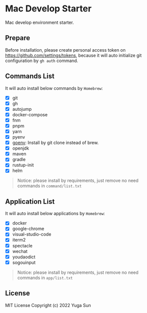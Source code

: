 # Mac Develop Starter

Mac develop environment starter.

## Prepare

Before installation, please create personal access token on https://github.com/settings/tokens, because it will auto initialize git configuration by `gh auth` command.

## Commands List

It will auto install below commands by `Homebrew`:

- [x] git
- [x] gh
- [x] autojump
- [x] docker-compose
- [x] fnm
- [x] pnpm
- [x] yarn
- [x] pyenv
- [x] [goenv](https://github.com/syndbg/goenv): Install by git clone instead of brew.
- [x] openjdk
- [x] maven
- [x] gradle
- [x] rustup-init
- [x] helm

> Notice: please install by requirements, just remove no need commands in `command/list.txt`


## Application List

It will auto install below applications by `Homebrew`:

- [x] docker
- [x] google-chrome
- [x] visual-studio-code
- [x] iterm2
- [x] spectacle
- [x] wechat
- [x] youdaodict
- [x] sogouinput

> Notice: please install by requirements, just remove no need commands in `app/list.txt`

## License

MIT License
Copyright (c) 2022 Yuga Sun